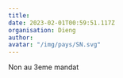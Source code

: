 ```yaml
---
title: 
date: 2023-02-01T00:59:51.117Z
organisation: Dieng 
author: 
avatar: "/img/pays/SN.svg"
---
```


Non au 3eme mandat 